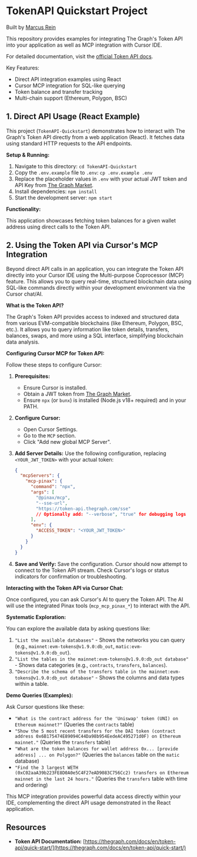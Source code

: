 # TokenAPI Quickstart Project

Built by [Marcus Rein](https://www.twitter.com/Marcus_Rein_)

This repository provides examples for integrating The Graph's Token API into your application as well as MCP integration with Cursor IDE. 

For detailed documentation, visit the [official Token API docs](https://thegraph.com/docs/en/token-api/quick-start/).

Key Features:
- Direct API integration examples using React
- Cursor MCP integration for SQL-like querying
- Token balance and transfer tracking
- Multi-chain support (Ethereum, Polygon, BSC)

## 1. Direct API Usage (React Example)

This project (`TokenAPI-Quickstart`) demonstrates how to interact with The Graph's Token API directly from a web application (React). It fetches data using standard HTTP requests to the API endpoints.

**Setup & Running:**

1.  Navigate to this directory: `cd TokenAPI-Quickstart`
2.  Copy the `.env.example` file to `.env`: `cp .env.example .env`
3.  Replace the placeholder values in `.env` with your actual JWT token and API Key from [The Graph Market](https://thegraph.com/market/).
4.  Install dependencies: `npm install`
5.  Start the development server: `npm start`

**Functionality:**

This application showcases fetching token balances for a given wallet address using direct calls to the Token API.

## 2. Using the Token API via Cursor's MCP Integration

Beyond direct API calls in an application, you can integrate the Token API directly into your Cursor IDE using the Multi-purpose Coprocessor (MCP) feature. This allows you to query real-time, structured blockchain data using SQL-like commands directly within your development environment via the Cursor chat/AI.

**What is the Token API?**

The Graph's Token API provides access to indexed and structured data from various EVM-compatible blockchains (like Ethereum, Polygon, BSC, etc.). It allows you to query information like token details, transfers, balances, swaps, and more using a SQL interface, simplifying blockchain data analysis.

**Configuring Cursor MCP for Token API:**

Follow these steps to configure Cursor:

1.  **Prerequisites:**
    *   Ensure Cursor is installed.
    *   Obtain a JWT token from [The Graph Market](https://thegraph.com/market/).
    *   Ensure `npx` (or `bunx`) is installed (Node.js v18+ required) and in your PATH.

2.  **Configure Cursor:**
    *   Open Cursor Settings.
    *   Go to the `MCP` section.
    *   Click "Add new global MCP Server".

3.  **Add Server Details:**
    Use the following configuration, replacing `<YOUR_JWT_TOKEN>` with your actual token:

    ```json
    {
      "mcpServers": {
        "mcp-pinax": {
          "command": "npx",
          "args": [
            "@pinax/mcp",
            "--sse-url",
            "https://token-api.thegraph.com/sse"
            // Optionally add: "--verbose", "true" for debugging logs
          ],
          "env": {
            "ACCESS_TOKEN": "<YOUR_JWT_TOKEN>"
          }
        }
      }
    }
    ```

4.  **Save and Verify:** Save the configuration. Cursor should now attempt to connect to the Token API stream. Check Cursor's logs or status indicators for confirmation or troubleshooting.

**Interacting with the Token API via Cursor Chat:**

Once configured, you can ask Cursor's AI to query the Token API. The AI will use the integrated Pinax tools (`mcp_mcp_pinax_*`) to interact with the API.

**Systematic Exploration:**

You can explore the available data by asking questions like:

1.  `"List the available databases"` - Shows the networks you can query (e.g., `mainnet:evm-tokens@v1.9.0:db_out`, `matic:evm-tokens@v1.9.0:db_out`).
2.  `"List the tables in the mainnet:evm-tokens@v1.9.0:db_out database"` - Shows data categories (e.g., `contracts`, `transfers`, `balances`).
3.  `"Describe the schema of the transfers table in the mainnet:evm-tokens@v1.9.0:db_out database"` - Shows the columns and data types within a table.

**Demo Queries (Examples):**

Ask Cursor questions like these:

*   `"What is the contract address for the 'Uniswap' token (UNI) on Ethereum mainnet?"` (Queries the `contracts` table)
*   `"Show the 5 most recent transfers for the DAI token (contract address 0x6B175474E89094C44Da98b954EedeAC495271d0F) on Ethereum mainnet."` (Queries the `transfers` table)
*   `"What are the token balances for wallet address 0x... [provide address] ... on Polygon?"` (Queries the `balances` table on the `matic` database)
*   `"Find the 3 largest WETH (0xC02aaA39b223FE8D0A0e5C4F27eAD9083C756Cc2) transfers on Ethereum mainnet in the last 24 hours."` (Queries the `transfers` table with time and ordering)

This MCP integration provides powerful data access directly within your IDE, complementing the direct API usage demonstrated in the React application.

## Resources

- **Token API Documentation:** [https://thegraph.com/docs/en/token-api/quick-start/](https://thegraph.com/docs/en/token-api/quick-start/)
